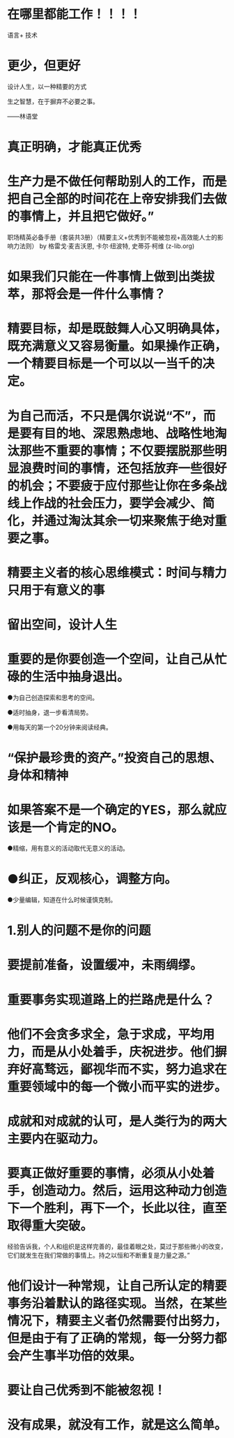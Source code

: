 # 在哪里都能工作！！！！
 语言+ 技术
 
 # 更少，但更好

设计人生，以一种精要的方式

生之智慧，在于摒弃不必要之事。

——林语堂

# 真正明确，才能真正优秀

# 生产力是不做任何帮助别人的工作，而是把自己全部的时间花在上帝安排我们去做的事情上，并且把它做好。”

 职场精英必备手册（套装共3册）（精要主义+优秀到不能被忽视+高效能人士的影响力法则） by 格雷戈·麦吉沃恩, 卡尔·纽波特, 史蒂芬·柯维 (z-lib.org)
# 如果我们只能在一件事情上做到出类拔萃，那将会是一件什么事情？
# 精要目标，却是既鼓舞人心又明确具体，既充满意义又容易衡量。如果操作正确，一个精要目标是一个可以以一当千的决定。

# 为自己而活，不只是偶尔说说“不”，而是要有目的地、深思熟虑地、战略性地淘汰那些不重要的事情；不仅要摆脱那些明显浪费时间的事情，还包括放弃一些很好的机会；不要疲于应付那些让你在多条战线上作战的社会压力，要学会减少、简化，并通过淘汰其余一切来聚焦于绝对重要之事。

# 精要主义者的核心思维模式：时间与精力只用于有意义的事

# 留出空间，设计人生

# 重要的是你要创造一个空间，让自己从忙碌的生活中抽身退出。


●为自己创造探索和思考的空间。

●适时抽身，退一步看清局势。

●用每天的第一个20分钟来阅读经典。
# “保护最珍贵的资产。”投资自己的思想、身体和精神

# 如果答案不是一个确定的YES，那么就应该是一个肯定的NO。

●精缩，用有意义的活动取代无意义的活动。

# ●纠正，反观核心，调整方向。

●少量编辑，知道在什么时候谨慎克制。

# 1.别人的问题不是你的问题
# 要提前准备，设置缓冲，未雨绸缪。

# 重要事务实现道路上的拦路虎是什么？
# 他们不会贪多求全，急于求成，平均用力，而是从小处着手，庆祝进步。他们摒弃好高骛远，鄙视华而不实，努力追求在重要领域中的每一个微小而平实的进步。

# 成就和对成就的认可，是人类行为的两大主要内在驱动力。
# 要真正做好重要的事情，必须从小处着手，创造动力。然后，运用这种动力创造下一个胜利，再下一个，长此以往，直至取得重大突破。
经验告诉我，个人和组织是这样完善的，最佳着眼之处，莫过于那些微小的改变，它们就发生在我们常做的事情上。持之以恒和不断重复是力量之源。”

# 他们设计一种常规，让自己所认定的精要事务沿着默认的路径实现。当然，在某些情况下，精要主义者仍然需要付出努力，但是由于有了正确的常规，每一分努力都会产生事半功倍的效果。

# 要让自己优秀到不能被忽视！

# 没有成果，就没有工作，就是这么简单。


